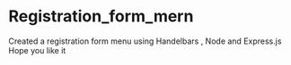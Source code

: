 # Registration_form_mern
 Created a registration form menu using Handelbars , Node and Express.js
Hope you like it
